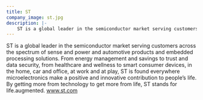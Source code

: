 ```yaml
---
title: ST
company_image: st.jpg
description: |-
    ST is a global leader in the semiconductor market serving customers across the spectrum of sense and power and automotive products and embedded processing solutions.
---
```

ST is a global leader in the semiconductor market serving customers across the spectrum of sense and power and automotive products and embedded processing solutions. From energy management and savings to trust and data security, from healthcare and wellness to smart consumer devices, in the home, car and office, at work and at play, ST is found everywhere microelectronics make a positive and innovative contribution to people’s life. By getting more from technology to get more from life, ST stands for life.augmented. www.st.com
